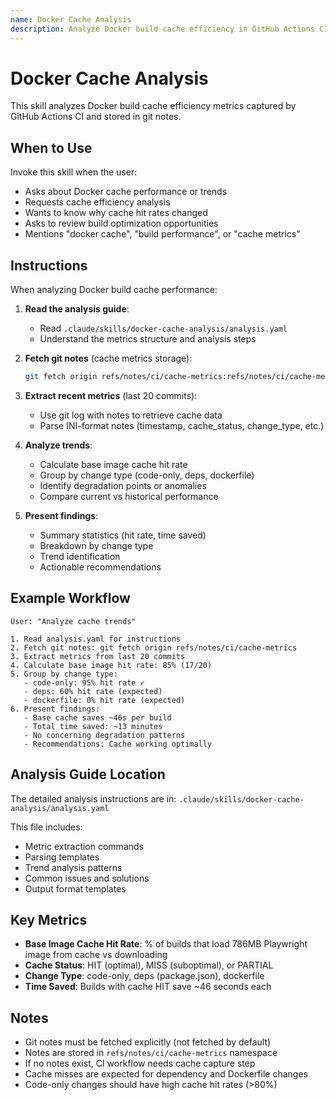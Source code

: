 ```yaml
---
name: Docker Cache Analysis
description: Analyze Docker build cache efficiency in GitHub Actions CI from git notes. Use when user asks about cache performance, trends, or optimization opportunities.
---
```


# Docker Cache Analysis

This skill analyzes Docker build cache efficiency metrics captured by GitHub Actions CI and stored in git notes.

## When to Use

Invoke this skill when the user:
- Asks about Docker cache performance or trends
- Requests cache efficiency analysis
- Wants to know why cache hit rates changed
- Asks to review build optimization opportunities
- Mentions "docker cache", "build performance", or "cache metrics"

## Instructions

When analyzing Docker build cache performance:

1. **Read the analysis guide**:
   - Read `.claude/skills/docker-cache-analysis/analysis.yaml`
   - Understand the metrics structure and analysis steps

2. **Fetch git notes** (cache metrics storage):
   ```bash
   git fetch origin refs/notes/ci/cache-metrics:refs/notes/ci/cache-metrics
   ```

3. **Extract recent metrics** (last 20 commits):
   - Use git log with notes to retrieve cache data
   - Parse INI-format notes (timestamp, cache_status, change_type, etc.)

4. **Analyze trends**:
   - Calculate base image cache hit rate
   - Group by change type (code-only, deps, dockerfile)
   - Identify degradation points or anomalies
   - Compare current vs historical performance

5. **Present findings**:
   - Summary statistics (hit rate, time saved)
   - Breakdown by change type
   - Trend identification
   - Actionable recommendations

## Example Workflow

```
User: "Analyze cache trends"

1. Read analysis.yaml for instructions
2. Fetch git notes: git fetch origin refs/notes/ci/cache-metrics
3. Extract metrics from last 20 commits
4. Calculate base image hit rate: 85% (17/20)
5. Group by change type:
   - code-only: 95% hit rate ✓
   - deps: 60% hit rate (expected)
   - dockerfile: 0% hit rate (expected)
6. Present findings:
   - Base cache saves ~46s per build
   - Total time saved: ~13 minutes
   - No concerning degradation patterns
   - Recommendations: Cache working optimally
```

## Analysis Guide Location

The detailed analysis instructions are in: `.claude/skills/docker-cache-analysis/analysis.yaml`

This file includes:
- Metric extraction commands
- Parsing templates
- Trend analysis patterns
- Common issues and solutions
- Output format templates

## Key Metrics

- **Base Image Cache Hit Rate**: % of builds that load 786MB Playwright image from cache vs downloading
- **Cache Status**: HIT (optimal), MISS (suboptimal), or PARTIAL
- **Change Type**: code-only, deps (package.json), dockerfile
- **Time Saved**: Builds with cache HIT save ~46 seconds each

## Notes

- Git notes must be fetched explicitly (not fetched by default)
- Notes are stored in `refs/notes/ci/cache-metrics` namespace
- If no notes exist, CI workflow needs cache capture step
- Cache misses are expected for dependency and Dockerfile changes
- Code-only changes should have high cache hit rates (>80%)